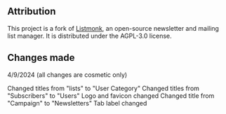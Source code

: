 ## Attribution

This project is a fork of [Listmonk](https://github.com/knadh/listmonk), an open-source newsletter and mailing list manager. It is distributed under the AGPL-3.0 license.

## Changes made

4/9/2024 (all changes are cosmetic only)

Changed titles from "lists" to "User Category"
Changed titles from "Subscribers" to "Users"
Logo and favicon changed
Changed title from "Campaign" to "Newsletters"
Tab label changed
